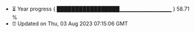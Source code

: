 - ⏳ Year progress { █████████████████▁▁▁▁▁▁▁▁▁▁▁▁▁ } 58.71 %
- ⏰ Updated on Thu, 03 Aug 2023 07:15:06 GMT

